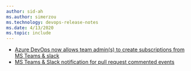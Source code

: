 ```yaml
---
author: sid-ah
ms.author: simerzou
ms.technology: devops-release-notes
ms.date: 4/13/2020
ms.topic: include
---
```

- [Azure DevOps now allows team admin(s) to create subscriptions from MS Teams & slack](#azure-devops-now-allows-team-admins-to-create-subscriptions-from-ms-teams--slack)
- [MS Teams & Slack notification for pull request commented events](#ms-teams--slack-notification-for-pull-request-commented-events)